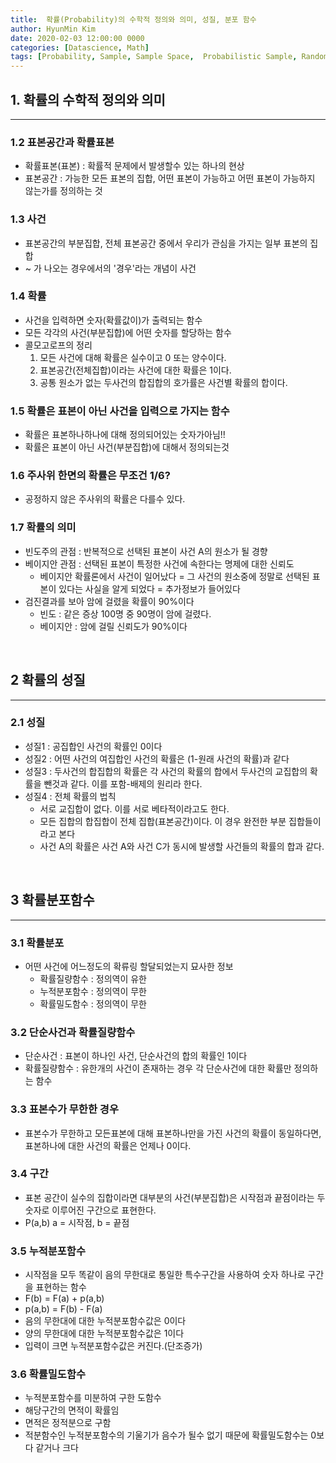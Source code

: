```yaml
---
title:  확률(Probability)의 수학적 정의와 의미, 성질, 분포 함수
author: HyunMin Kim
date: 2020-02-03 12:00:00 0000
categories: [Datascience, Math]
tags: [Probability, Sample, Sample Space,  Probabilistic Sample, Random Space, Frequentist, Bayesian] 
---
```


## 1. 확률의 수학적 정의와 의미
---

### 1.2 표본공간과 확률표본
- 확률표본(표본) : 확률적 문제에서 발생할수 있는 하나의 현상
- 표본공간 : 가능한 모든 표본의 집합, 어떤 표본이 가능하고 어떤 표본이 가능하지 않는가를 정의하는 것

### 1.3 사건
- 표본공간의 부분집합, 전체 표본공간 중에서 우리가 관심을 가지는 일부 표본의 집합
- ~ 가 나오는 경우에서의 '경우'라는 개념이 사건

### 1.4 확률
- 사건을 입력하면 숫자(확률값이)가 출력되는 함수
- 모든 각각의 사건(부분집합)에 어떤 숫자를 할당하는 함수
- 콜모고로프의 정리
	1. 모든 사건에 대해 확률은 실수이고 0 또는 양수이다.
	2. 표본공간(전체집합)이라는 사건에 대한 확률은 1이다.
	3. 공통 원소가 없는 두사건의 합집합의 호가률은 사건별 확률의 합이다.

### 1.5 확률은 표본이 아닌 사건을 입력으로 가지는 함수
- 확률은 표본하나하나에 대해 정의되어있는 숫자가아님!!
- 확률은 표본이 아닌 사건(부분집합)에 대해서 정의되는것

### 1.6 주사위 한면의 확률은 무조건 1/6?
- 공정하지 않은 주사위의 확률은 다를수 있다.

### 1.7 확률의 의미
- 빈도주의 관점 : 반복적으로 선택된 표본이 사건 A의 원소가 될 경향
- 베이지안 관점 : 선택된 표본이 특정한 사건에 속한다는 명제에 대한 신뢰도
	- 베이지안 확률론에서 사건이 일어났다 = 그 사건의 원소중에 정말로 선택된 표본이 있다는 사실을 알게 되었다 = 추가정보가 들어있다
- 검진결과를 보아 암에 걸렸을 확률이 90%이다
	- 빈도 : 같은 증상 100명 중 90명이 암에 걸렸다.
	- 베이지안 : 암에 걸릴 신뢰도가 90%이다

<br>

## 2 확률의 성질
---

### 2.1 성질
- 성질1 : 공집합인 사건의 확률인 0이다
- 성질2 : 어떤 사건의 여집합인 사건의 확률은 (1-원래 사건의 확률)과 같다
- 성질3 : 두사건의 합집합의 확률은 각 사건의 확률의 합에서 두사건의 교집합의 확률을 뺀것과 같다. 이를 포함-배제의 원리라 한다.
- 성질4 : 전체 확률의 법칙
	- 서로 교집합이 없다. 이를 서로 베타적이라고도 한다.
	- 모든 집합의 합집합이 전체 집합(표본공간)이다. 이 경우 완전한 부분 집합들이라고 본다
	- 사건 A의 확률은 사건 A와 사건 C가 동시에 발생할 사건들의 확률의 합과 같다.

<br>

## 3 확률분포함수
---

### 3.1 확률분포
- 어떤 사건에 어느정도의 확류링 할달되었는지 묘사한 정보
	- 확률질량함수 : 정의역이 유한
	- 누적분포함수 : 정의역이 무한
	- 확률밀도함수 : 정의역이 무한

### 3.2 단순사건과 확률질량함수
- 단순사건 : 표본이 하나인 사건, 단순사건의 합의 확률인 1이다
- 확률질량함수 : 유한개의 사건이 존재하는 경우 각 단순사건에 대한 확률만 정의하는 함수

### 3.3 표본수가 무한한 경우
- 표본수가 무한하고 모든표본에 대해 표본하나만을 가진 사건의 확률이 동일하다면, 표본하나에 대한 사건의 확률은 언제나 0이다.

### 3.4 구간
- 표본 공간이 실수의 집합이라면 대부분의 사건(부분집합)은 시작점과 끝점이라는 두숫자로 이루어진 구간으로 표현한다.
- P(a,b) a = 시작점, b = 끝점

### 3.5 누적분포함수
- 시작점을 모두 똑같이 음의 무한대로 통일한 특수구간을 사용하여 숫자 하나로 구간을 표현하는 함수
- F(b) = F(a) + p(a,b)
- p(a,b) = F(b) - F(a)
- 음의 무한대에 대한 누적분포함수값은 0이다
- 양의 무한대에 대한 누적분포함수값은 1이다
- 입력이 크면 누적분포함수값은 커진다.(단조증가)

### 3.6 확률밀도함수
- 누적분포함수를 미분하여 구한 도함수
- 해당구간의 면적이 확률임
- 면적은 정적분으로 구함
- 적분함수인 누적분포함수의 기울기가 음수가 될수 없기 때문에 확률밀도함수는 0보다 같거나 크다